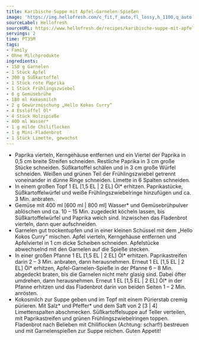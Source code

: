 ```yaml
---
title: Karibische Suppe mit Apfel-Garnelen-Spießen
image: 'https://img.hellofresh.com/c_fit,f_auto,fl_lossy,h_1100,q_auto,w_2600/hellofresh_s3/image/karibische-suppe-mit-apfel-garnelen-spieszen-d99a0ace.jpg'
sourceLabel: Hellofresh
sourceURL: https://www.hellofresh.de/recipes/karibische-suppe-mit-apfel-garnelen-spieszen-62285e7e570b992d6c38bd36
servings: 2
time: PT35M
tags:
- Family
- Ohne Milchprodukte
ingredients:
- 150 g Garnelen
- 1 Stück Apfel
- 300 g Süßkartoffel
- 1 Stück rote Paprika
- 1 Stück Frühlingszwiebel
- 6 g Gemüsebrühe
- 180 ml Kokosmilch
- 2 g Gewürzmischung „Hello Kokos Curry“
- 4 Esslöffel Öl*
- 4 Stück Holzspieße
- 400 ml Wasser*
- 1 g milde Chiliflocken
- 1 g Mini-Fladenbrot
- 1 Stück Limette, gewachst
---
```


- Paprika vierteln, Kerngehäuse entfernen und ein Viertel der Paprika in 0,5 cm breite Streifen schneiden. Restliche Paprika in 3 cm große Stücke schneiden.  Süßkartoffel schälen und in 3 cm große Würfel schneiden.  Weißen und grünen Teil der Frühlingszwiebel getrennt voneinander in dünne Ringe schneiden.  Limette in 6 Spalten schneiden.
- In einem großen Topf 1 EL [1,5 EL | 2 EL] Öl\* erhitzen.  Paprikastücke, Süßkartoffelwürfel und weiße Frühlingszwiebelringe hinzufügen und ca. 3 Min. anbraten.
- Gemüse mit 400 ml [600 ml | 800 ml] Wasser\* und Gemüsebrühpulver ablöschen und ca. 10 – 15 Min. zugedeckt köcheln lassen, bis Süßkartoffelwürfel und Paprika weich sind.  Inzwischen das Fladenbrot vierteln, dann quer aufschneiden.
- Garnelen gut trockentupfen und in einer kleinen Schüssel mit dem „Hello Kokos Curry“ mischen.  Apfel vierteln, Kerngehäuse entfernen und Apfelviertel in 1 cm dicke Scheiben schneiden.  Apfelstücke abwechselnd mit den Garnelen auf die Spieße stecken.
- In einer großen Pfanne 1 EL [1,5 EL | 2 EL] Öl\* erhitzen.  Paprikastreifen darin 2 – 3 Min. anbraten, dann herausnehmen.  Erneut 1 EL [1,5 EL | 2 EL] Öl\* erhitzen, Apfel-Garnelen-Spieße in der Pfanne 6 – 8 Min. abgedeckt braten, bis die Garnelen nicht mehr glasig sind. Dabei öfter umdrehen, dann herausnehmen.  Erneut 1 EL [1,5 EL | 2 EL] Öl\* in der Pfanne erhitzen und das Fladenbrot darin von beiden Seiten 1 – 2 Min. anrösten.
- Kokosmilch zur Suppe geben und im Topf mit einem Pürierstab cremig pürieren.  Mit Salz\* und Pfeffer\* und dem Saft von 2 [3 | 4] Limettenspalten abschmecken.  Süßkartoffelsuppe auf Teller verteilen, mit Paprikastreifen und grünen Frühlingszwiebelringen toppen.  Fladenbrot nach Belieben mit Chiliflocken (Achtung: scharf!) bestreuen und mit Garnelenspießen zur Suppe reichen.  Guten Appetit!
